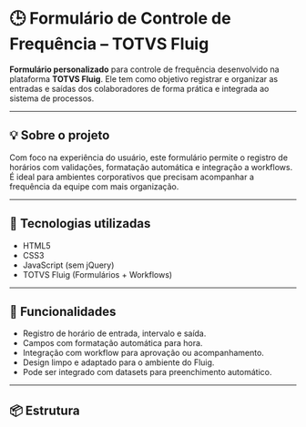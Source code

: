 # 🕒 Formulário de Controle de Frequência – TOTVS Fluig

**Formulário personalizado** para controle de frequência desenvolvido na plataforma **TOTVS Fluig**. Ele tem como objetivo registrar e organizar as entradas e saídas dos colaboradores de forma prática e integrada ao sistema de processos.

---

## 💡 Sobre o projeto

Com foco na experiência do usuário, este formulário permite o registro de horários com validações, formatação automática e integração a workflows. É ideal para ambientes corporativos que precisam acompanhar a frequência da equipe com mais organização.

---

## 🧰 Tecnologias utilizadas

- HTML5  
- CSS3  
- JavaScript (sem jQuery)  
- TOTVS Fluig (Formulários + Workflows)

---

## 🚀 Funcionalidades

- Registro de horário de entrada, intervalo e saída.
- Campos com formatação automática para hora.
- Integração com workflow para aprovação ou acompanhamento.
- Design limpo e adaptado para o ambiente do Fluig.
- Pode ser integrado com datasets para preenchimento automático.

---

## 📦 Estrutura
